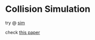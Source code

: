 # Collision Simulation
try @ [sim](https://ossielin.github.io/collision-simulation/)

check [this paper](https://www.vobarian.com/collisions/2dcollisions2.pdf)

